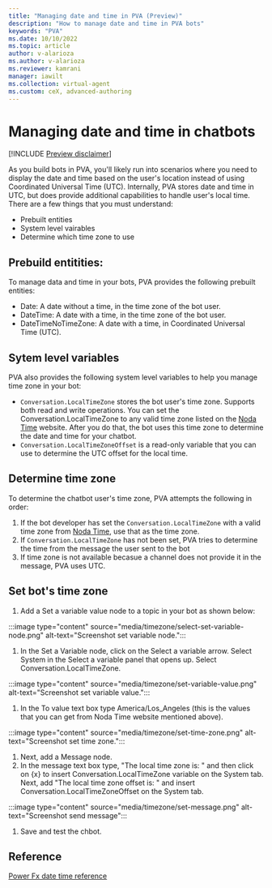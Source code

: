```yaml
---
title: "Managing date and time in PVA (Preview)"
description: "How to manage date and time in PVA bots"
keywords: "PVA"
ms.date: 10/10/2022
ms.topic: article
author: v-alarioza
ms.author: v-alarioza
ms.reviewer: kamrani
manager: iawilt
ms.collection: virtual-agent
ms.custom: ceX, advanced-authoring
---
```


# Managing date and time in chatbots

[!INCLUDE [Preview disclaimer](includes/public-preview-disclaimer.md)]

As you build bots in PVA, you'll likely run into scenarios where you need to display the date and time based on the user's location instead of using Coordinated Universal Time (UTC). Internally, PVA stores date and time in UTC, but does provide additional capabilities to handle user's local time. There are a few things that you must understand:

- Prebuilt entities 
- System level vairables 
- Determine which time zone to use

## Prebuild entitities:
To manage data and time in your bots, PVA provides the following prebuilt entities:  
- Date: A date without a time, in the time zone of the bot user.
- DateTime: A date with a time, in the time zone of the bot user. 
- DateTimeNoTimeZone: A date with a time, in Coordinated Universal Time (UTC).

## Sytem level variables
PVA also provides the following system level variables to help you manage time zone in your bot:
- `Conversation.LocalTimeZone` stores the bot user's time zone. Supports both read and write operations. You can set the Conversation.LocalTimeZone to any valid time zone listed on the [Noda Time](https://nodatime.org/timezones) website. After you do that, the bot uses this time zone to determine the date and time for your chatbot. 
- `Conversation.LocalTimeZoneOffset` is a read-only variable that you can use to determine the UTC offset for the local time. 

## Determine time zone
To determine the chatbot user's time zone, PVA attempts the following in order:
1. If the bot developer has set the `Conversation.LocalTimeZone` with a valid time zone from [Noda Time](https://nodatime.org/timezones), use that as the time zone.
1. If `Conversation.LocalTimeZone` has not been set, PVA tries to determine the time from the message the user sent to the bot
1. If time zone is not available becasue a channel does not provide it in the message, PVA uses UTC.

## Set bot's time zone
1. Add a Set a variable value node to a topic in your bot as shown below:

:::image type="content" source="media/timezone/select-set-variable-node.png" alt-text="Screenshot set variable node.":::

1. In the Set a Variable node, click on the Select a variable arrow. Select System in the Select a variable panel that opens up. Select Conversation.LocalTimeZone.

:::image type="content" source="media/timezone/set-variable-value.png" alt-text="Screenshot set variable value.":::

1. In the To value text box type America/Los_Angeles (this is the values that you can get from Noda Time website mentioned above).

:::image type="content" source="media/timezone/set-time-zone.png" alt-text="Screenshot set time zone.":::

1. Next, add a Message node.
1. In the message text box type, "The local time zone is: " and then click on {x} to insert Conversation.LocalTimeZone variable on the System tab. Next, add "The local time zone offset is: " and insert Conversation.LocalTimeZoneOffset on the System tab. 

:::image type="content" source="media/timezone/set-message.png" alt-text="Screenshot send message":::

1. Save and test the chbot.


## Reference
[Power Fx date time reference](https://learn.microsoft.com/power-platform/power-fx/data-types#date-time-and-datetime)
